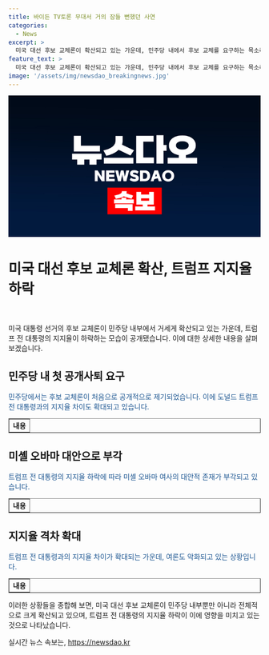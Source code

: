 ```yaml
---
title: 바이든 TV토론 무대서 거의 잠들 뻔했던 사연
categories:
  - News
excerpt: >
  미국 대선 후보 교체론이 확산되고 있는 가운데, 민주당 내에서 후보 교체를 요구하는 목소리가 커지고 있다. 현직 하원의원부터 전·현직 의원과 기부자들까지, 바이든 대통령의 사퇴를 촉구하는 움직임이 늘어나고 있다. 트럼프 전 대통령과의 지지율 격차는 확대되고 있는 가운데, 민주당 내부에서는 미셸 오바마 여사를 대안으로 거론하는 움직임도 확인되고 있다. 요 지지율과 함께 바이든 대통령을 대체할 후보가 있다면 승리 가능성이 높다는 응답도 나오고 있다. 함께 거론되는 후보에는 카멜라 해리스 부통령과 그레천 휘트머 미시간 주지사 등이 있다. 같은 날 해리스 부통령은 “바이든이 우리의 후보, 우리는 트럼프를 한 번 이겼고, 그를 다시 이길 것”이라고 강조했다.
feature_text: >
  미국 대선 후보 교체론이 확산되고 있는 가운데, 민주당 내에서 후보 교체를 요구하는 목소리가 커지고 있다. 현직 하원의원부터 전·현직 의원과 기부자들까지, 바이든 대통령의 사퇴를 촉구하는 움직임이 늘어나고 있다. 트럼프 전 대통령과의 지지율 격차는 확대되고 있는 가운데, 민주당 내부에서는 미셸 오바마 여사를 대안으로 거론하는 움직임도 확인되고 있다. 요 지지율과 함께 바이든 대통령을 대체할 후보가 있다면 승리 가능성이 높다는 응답도 나오고 있다. 함께 거론되는 후보에는 카멜라 해리스 부통령과 그레천 휘트머 미시간 주지사 등이 있다. 같은 날 해리스 부통령은 “바이든이 우리의 후보, 우리는 트럼프를 한 번 이겼고, 그를 다시 이길 것”이라고 강조했다.
image: '/assets/img/newsdao_breakingnews.jpg'
---
```


<p><img src="/assets/img/newsdao_breakingnews.jpg" alt="ontimetimes 속보" /></p>

<h1 data-ke-size="size26">미국 대선 후보 교체론 확산, 트럼프 지지율 하락</h1>

<p data-ke-size="size16">&nbsp;</p>

<p>미국 대통령 선거의 후보 교체론이 민주당 내부에서 거세게 확산되고 있는 가운데, 트럼프 전 대통령의 지지율이 하락하는 모습이 공개됐습니다. 이에 대한 상세한 내용을 살펴보겠습니다.</p>

<h2 data-ke-size="size24">민주당 내 첫 공개사퇴 요구</h2>

<p data-ke-size="size16"><span style="color: #1a5490;">민주당에서는 후보 교체론이 처음으로 공개적으로 제기되었습니다. 이에 도널드 트럼프 전 대통령과의 지지율 차이도 확대되고 있습니다.</span></p>

<div class="responsive-table">
  <table style="width: 100%;" border="1">
    <tbody>
      <tr>
        <td style="text-align: center; height: 17px;"><b>내용</b></td>
      </tr>
    </tbody>
  </table>
</div>

<h2 data-ke-size="size24">미셸 오바마 대안으로 부각</h2>

<p data-ke-size="size16"><span style="color: #1a5490;">트럼프 전 대통령의 지지율 하락에 따라 미셸 오바마 여사의 대안적 존재가 부각되고 있습니다.</span></p>

<div class="responsive-table">
  <table style="width: 100%;" border="1">
    <tbody>
      <tr>
        <td style="text-align: center; height: 17px;"><b>내용</b></td>
      </tr>
    </tbody>
  </table>
</div>

<h2 data-ke-size="size24">지지율 격차 확대</h2>

<p data-ke-size="size16"><span style="color: #1a5490;">트럼프 전 대통령과의 지지율 차이가 확대되는 가운데, 여론도 악화되고 있는 상황입니다.</span></p>

<div class="responsive-table">
  <table style="width: 100%;" border="1">
    <tbody>
      <tr>
        <td style="text-align: center; height: 17px;"><b>내용</b></td>
      </tr>
    </tbody>
  </table>
</div>

<p>이러한 상황들을 종합해 보면, 미국 대선 후보 교체론이 민주당 내부뿐만 아니라 전체적으로 크게 확산되고 있으며, 트럼프 전 대통령의 지지율 하락이 이에 영향을 미치고 있는 것으로 나타났습니다.</p>
실시간 뉴스 속보는, <a href="https://newsdao.kr" rel="dofollow">https://newsdao.kr</a>


